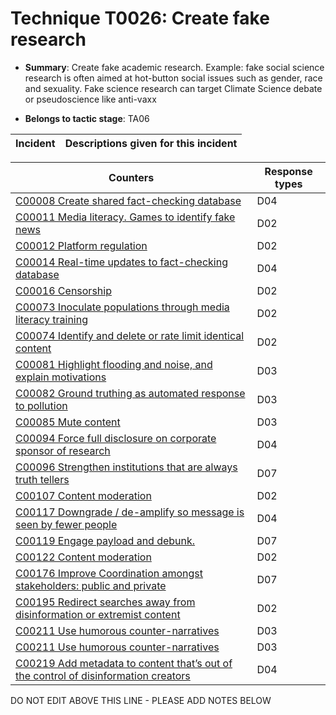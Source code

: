 # Technique T0026: Create fake research

* **Summary**: Create fake academic research. Example: fake social science research is often aimed at hot-button social issues such as gender, race and sexuality. Fake science research can target Climate Science debate or pseudoscience like anti-vaxx

* **Belongs to tactic stage**: TA06


| Incident | Descriptions given for this incident |
| -------- | -------------------- |



| Counters | Response types |
| -------- | -------------- |
| [C00008 Create shared fact-checking database](../counters/C00008.md) | D04 |
| [C00011 Media literacy. Games to identify fake news](../counters/C00011.md) | D02 |
| [C00012 Platform regulation](../counters/C00012.md) | D02 |
| [C00014 Real-time updates to fact-checking database](../counters/C00014.md) | D04 |
| [C00016 Censorship](../counters/C00016.md) | D02 |
| [C00073 Inoculate populations through media literacy training](../counters/C00073.md) | D02 |
| [C00074 Identify and delete or rate limit identical content](../counters/C00074.md) | D02 |
| [C00081 Highlight flooding and noise, and explain motivations](../counters/C00081.md) | D03 |
| [C00082 Ground truthing as automated response to pollution](../counters/C00082.md) | D03 |
| [C00085 Mute content](../counters/C00085.md) | D03 |
| [C00094 Force full disclosure on corporate sponsor of research](../counters/C00094.md) | D04 |
| [C00096 Strengthen institutions that are always truth tellers](../counters/C00096.md) | D07 |
| [C00107 Content moderation](../counters/C00107.md) | D02 |
| [C00117 Downgrade / de-amplify so message is seen by fewer people](../counters/C00117.md) | D04 |
| [C00119 Engage payload and debunk.](../counters/C00119.md) | D07 |
| [C00122 Content moderation](../counters/C00122.md) | D02 |
| [C00176 Improve Coordination amongst stakeholders: public and private](../counters/C00176.md) | D07 |
| [C00195 Redirect searches away from disinformation or extremist content ](../counters/C00195.md) | D02 |
| [C00211 Use humorous counter-narratives](../counters/C00211.md) | D03 |
| [C00211 Use humorous counter-narratives](../counters/C00211.md) | D03 |
| [C00219 Add metadata to content that’s out of the control of disinformation creators](../counters/C00219.md) | D04 |


DO NOT EDIT ABOVE THIS LINE - PLEASE ADD NOTES BELOW